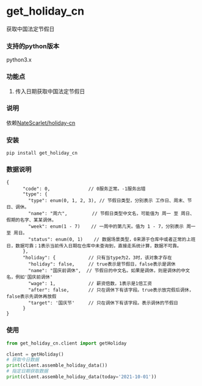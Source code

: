 # get_holiday_cn
获取中国法定节假日

### 支持的python版本
python3.x

### 功能点
1. 传入日期获取中国法定节假日

### 说明
依赖[NateScarlet/holiday-cn](https://github.com/NateScarlet/holiday-cn)

### 安装
```shell script
pip install get_holiday_cn
```

### 数据说明
```
{
      "code": 0,              // 0服务正常。-1服务出错
      "type": {
        "type": enum(0, 1, 2, 3), // 节假日类型，分别表示 工作日、周末、节日、调休。
        "name": "周六",         // 节假日类型中文名，可能值为 周一 至 周日、假期的名字、某某调休。
        "week": enum(1 - 7)    // 一周中的第几天。值为 1 - 7，分别表示 周一 至 周日。
        "status": enum(0, 1)    // 数据场景类型，0来源于仓库中或者正常的上班日，数据可靠；1表示当前传入日期在仓库中未查询到，直接走系统计算，数据不可靠。
      },
      "holiday": {            // 只有当type为2，3时，该对象才存在
        "holiday": false,     // true表示是节假日，false表示是调休
        "name": "国庆前调休",  // 节假日的中文名。如果是调休，则是调休的中文名，例如'国庆前调休'
        "wage": 1,            // 薪资倍数，1表示是1倍工资
        "after": false,       // 只在调休下有该字段。true表示放完假后调休，false表示先调休再放假
        "target": '国庆节'     // 只在调休下有该字段。表示调休的节假日
      }
}
```

### 使用
```python
from get_holiday_cn.client import getHoliday

client = getHoliday()
# 获取今日数据
print(client.assemble_holiday_data())
# 指定日期获取数据
print(client.assemble_holiday_data(today='2021-10-01'))
```
